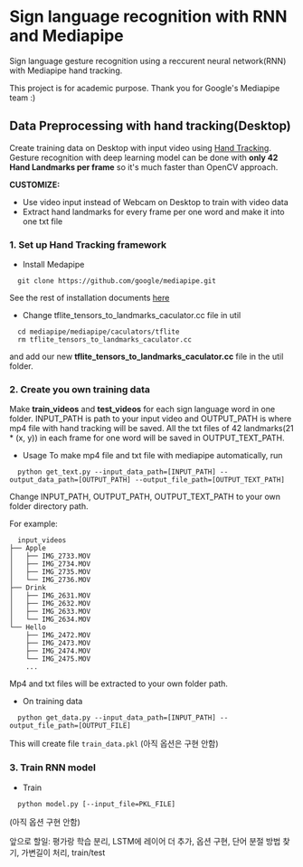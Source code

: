 # Sign language recognition with RNN and Mediapipe
Sign language gesture recognition using a reccurent neural network(RNN) with Mediapipe hand tracking. 

This project is for academic purpose. Thank you for Google's Mediapipe team :)

## Data Preprocessing with hand tracking(Desktop)
Create training data on Desktop with input video using [Hand Tracking](https://github.com/google/mediapipe/blob/master/mediapipe/docs/hand_tracking_mobile_gpu.md).
Gesture recognition with deep learning model can be done with **only 42 Hand Landmarks per frame** so it's much faster than OpenCV approach.

**CUSTOMIZE:**
- Use video input instead of Webcam on Desktop to train with video data
- Extract hand landmarks for every frame per one word and make it into one txt file

### 1. Set up Hand Tracking framework
* Install Medapipe
```shell
  git clone https://github.com/google/mediapipe.git
```
See the rest of installation documents [here](https://mediapipe.readthedocs.io/en/latest/install.html) 
* Change tflite_tensors_to_landmarks_caculator.cc file in util 
```shell
  cd mediapipe/mediapipe/caculators/tflite
  rm tflite_tensors_to_landmarks_caculator.cc
```
and add our new **tflite_tensors_to_landmarks_caculator.cc** file in the util folder.

### 2. Create you own training data
Make **train_videos** and **test_videos** for each sign language word in one folder. INPUT_PATH is path to your input video and OUTPUT_PATH is where mp4 file with hand tracking will be saved. All the txt files of 42 landmarks(21 * (x, y)) in each frame for one word will be saved in OUTPUT_TEXT_PATH. 

* Usage
To make mp4 file and txt file with mediapipe automatically, run
```shell
  python get_text.py --input_data_path=[INPUT_PATH] --output_data_path=[OUTPUT_PATH] --output_file_path=[OUTPUT_TEXT_PATH]
```
Change INPUT_PATH, OUTPUT_PATH, OUTPUT_TEXT_PATH to your own folder directory path.

For example:
```shell
  input_videos
├── Apple
│   ├── IMG_2733.MOV
│   ├── IMG_2734.MOV
│   ├── IMG_2735.MOV
│   └── IMG_2736.MOV
├── Drink
│   ├── IMG_2631.MOV
│   ├── IMG_2632.MOV
│   ├── IMG_2633.MOV
│   └── IMG_2634.MOV
└── Hello
    ├── IMG_2472.MOV
    ├── IMG_2473.MOV
    ├── IMG_2474.MOV
    └── IMG_2475.MOV
    ...
```
Mp4 and txt files will be extracted to your own folder path.

* On training data
```shell
  python get_data.py --input_data_path=[INPUT_PATH] --output_file_path=[OUTPUT_FILE]
```
This will create file `train_data.pkl`
(아직 옵션은 구현 안함)

### 3. Train RNN model

* Train
```shell
  python model.py [--input_file=PKL_FILE]
```
(아직 옵션 구현 안함)


앞으로 할일: 평가랑 학습 분리, LSTM에 레이어 더 추가, 옵션 구현, 단어 분절 방법 찾기, 가변길이 처리, train/test 








